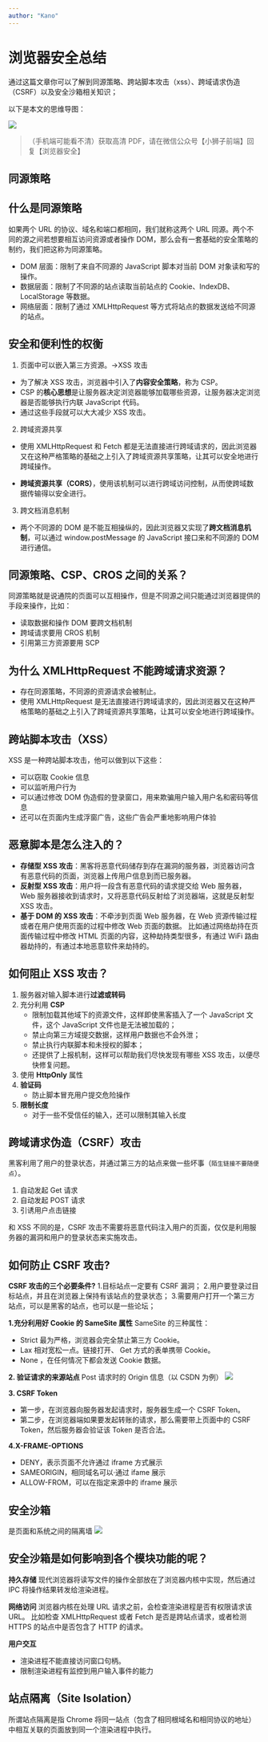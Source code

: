 ```yaml
---
author: "Kano"
---
```

# 浏览器安全总结

通过这篇文章你可以了解到同源策略、跨站脚本攻击（xss）、跨域请求伪造（CSRF）以及安全沙箱相关知识；

以下是本文的思维导图：

![](https://p3-juejin.byteimg.com/tos-cn-i-k3u1fbpfcp/0b43751d5a6e4f01b3b3fc468faf2e05~tplv-k3u1fbpfcp-zoom-1.image)

> （手机端可能看不清）获取高清 PDF，请在微信公众号【小狮子前端】回复【浏览器安全】

## 同源策略

## 什么是同源策略

如果两个 URL 的协议、域名和端口都相同，我们就称这两个 URL 同源。两个不同的源之间若想要相互访问资源或者操作 DOM，那么会有一套基础的安全策略的制约，我们把这称为同源策略。

- DOM 层面：限制了来自不同源的 JavaScript 脚本对当前 DOM 对象读和写的操作。
- 数据层面：限制了不同源的站点读取当前站点的 Cookie、IndexDB、LocalStorage 等数据。
- 网络层面：限制了通过 XMLHttpRequest 等方式将站点的数据发送给不同源的站点。

## 安全和便利性的权衡

1. 页面中可以嵌入第三方资源。->XSS 攻击

- 为了解决 XSS 攻击，浏览器中引入了**内容安全策略**，称为 CSP。
- CSP 的**核心思想**是让服务器决定浏览器能够加载哪些资源，让服务器决定浏览器是否能够执行内联 JavaScript 代码。
- 通过这些手段就可以大大减少 XSS 攻击。

2. 跨域资源共享

- 使用 XMLHttpRequest 和 Fetch 都是无法直接进行跨域请求的，因此浏览器又在这种严格策略的基础之上引入了跨域资源共享策略，让其可以安全地进行跨域操作。

- **跨域资源共享（CORS）**，使用该机制可以进行跨域访问控制，从而使跨域数据传输得以安全进行。

3. 跨文档消息机制

- 两个不同源的 DOM 是不能互相操纵的，因此浏览器又实现了**跨文档消息机制**，可以通过 window.postMessage 的 JavaScript 接口来和不同源的 DOM 进行通信。

## 同源策略、CSP、CROS 之间的关系？

同源策略就是说通院的页面可以互相操作，但是不同源之间只能通过浏览器提供的手段来操作，比如：

- 读取数据和操作 DOM 要跨文档机制
- 跨域请求要用 CROS 机制
- 引用第三方资源要用 SCP

## 为什么 XMLHttpRequest 不能跨域请求资源？

- 存在同源策略，不同源的资源请求会被制止。
- 使用 XMLHttpRequest 是无法直接进行跨域请求的，因此浏览器又在这种严格策略的基础之上引入了跨域资源共享策略，让其可以安全地进行跨域操作。

## 跨站脚本攻击（XSS）

XSS 是一种跨站脚本攻击，他可以做到以下这些：

- 可以窃取 Cookie 信息
- 可以监听用户行为
- 可以通过修改 DOM 伪造假的登录窗口，用来欺骗用户输入用户名和密码等信息
- 还可以在页面内生成浮窗广告，这些广告会严重地影响用户体验

## 恶意脚本是怎么注入的？

- **存储型 XSS 攻击**：黑客将恶意代码储存到存在漏洞的服务器，浏览器访问含有恶意代码的页面，浏览器上传用户信息到而已服务器。
- **反射型 XSS 攻击**：用户将一段含有恶意代码的请求提交给 Web 服务器，Web 服务器接收到请求时，又将恶意代码反射给了浏览器端，这就是反射型 XSS 攻击。
- **基于 DOM 的 XSS 攻击**：不牵涉到页面 Web 服务器，在 Web 资源传输过程或者在用户使用页面的过程中修改 Web 页面的数据。
  比如通过网络劫持在页面传输过程中修改 HTML 页面的内容，这种劫持类型很多，有通过 WiFi 路由器劫持的，有通过本地恶意软件来劫持的。

## 如何阻止 XSS 攻击？

1. 服务器对输入脚本进行**过滤或转码**
2. 充分利用 **CSP**
   - 限制加载其他域下的资源文件，这样即使黑客插入了一个 JavaScript 文件，这个 JavaScript 文件也是无法被加载的；
   - 禁止向第三方域提交数据，这样用户数据也不会外泄；
   - 禁止执行内联脚本和未授权的脚本；
   - 还提供了上报机制，这样可以帮助我们尽快发现有哪些 XSS 攻击，以便尽快修复问题。
3. 使用 **HttpOnly** 属性
4. **验证码**
   - 防止脚本冒充用户提交危险操作
5. **限制长度**
   - 对于一些不受信任的输入，还可以限制其输入长度

## 跨域请求伪造（CSRF）攻击

黑客利用了用户的登录状态，并通过第三方的站点来做一些坏事（`陌生链接不要随便点`）。

1. 自动发起 Get 请求
2. 自动发起 POST 请求
3. 引诱用户点击链接

和 XSS 不同的是，CSRF 攻击不需要将恶意代码注入用户的页面，仅仅是利用服务器的漏洞和用户的登录状态来实施攻击。

## 如何防止 CSRF 攻击?

**CSRF 攻击的三个必要条件?** 1.目标站点一定要有 CSRF 漏洞； 2.用户要登录过目标站点，并且在浏览器上保持有该站点的登录状态； 3.需要用户打开一个第三方站点，可以是黑客的站点，也可以是一些论坛；

**1.充分利用好 Cookie 的 SameSite 属性**
SameSite 的三种属性：

- Strict 最为严格，浏览器会完全禁止第三方 Cookie。
- Lax 相对宽松一点。链接打开、 Get 方式的表单携带 Cookie。
- None ，在任何情况下都会发送 Cookie 数据。

**2. 验证请求的来源站点**
Post 请求时的 Origin 信息（以 CSDN 为例）
![](https://p3-juejin.byteimg.com/tos-cn-i-k3u1fbpfcp/143c941c7d6f491e8d599c351c0e2f8a~tplv-k3u1fbpfcp-zoom-1.image)

**3. CSRF Token**

- 第一步，在浏览器向服务器发起请求时，服务器生成一个 CSRF Token。
- 第二步，在浏览器端如果要发起转账的请求，那么需要带上页面中的 CSRF Token，然后服务器会验证该 Token 是否合法。

**4.X-FRAME-OPTIONS**

- DENY，表示页面不允许通过 iframe 方式展示
- SAMEORIGIN，相同域名可以·通过 ifame 展示
- ALLOW-FROM，可以在指定来源中的 iframe 展示

## 安全沙箱

是页面和系统之间的隔离墙
![](https://p3-juejin.byteimg.com/tos-cn-i-k3u1fbpfcp/507763ac9b5448458844b909dcbf9a0d~tplv-k3u1fbpfcp-zoom-1.image)

## 安全沙箱是如何影响到各个模块功能的呢？

**持久存储**
现代浏览器将读写文件的操作全部放在了浏览器内核中实现，然后通过 IPC 将操作结果转发给渲染进程。

**网络访问**
浏览器内核在处理 URL 请求之前，会检查渲染进程是否有权限请求该 URL。
比如检查 XMLHttpRequest 或者 Fetch 是否是跨站点请求，或者检测 HTTPS 的站点中是否包含了 HTTP 的请求。

**用户交互**

- 渲染进程不能直接访问窗口句柄。
- 限制渲染进程有监控到用户输入事件的能力

## 站点隔离（Site Isolation）

所谓站点隔离是指 Chrome 将同一站点（包含了相同根域名和相同协议的地址）中相互关联的页面放到同一个渲染进程中执行。

